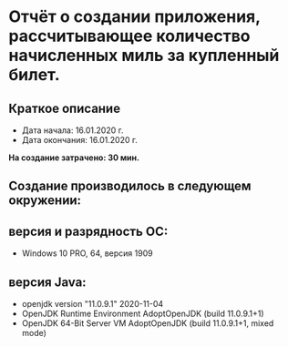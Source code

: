 # Отчёт о создании приложения, рассчитывающее количество начисленных миль за купленный билет.

## Краткое описание
- Дата начала: 16.01.2020 г. 
- Дата окончания: 16.01.2020 г. 

**На создание затрачено: 30 мин.**

## Создание  производилось в следующем окружении:

## версия и разрядность ОС: 
- Windows 10 PRO, 64, версия 1909

## версия Java:
- openjdk version "11.0.9.1" 2020-11-04
- OpenJDK Runtime Environment AdoptOpenJDK (build 11.0.9.1+1)
- OpenJDK 64-Bit Server VM AdoptOpenJDK (build 11.0.9.1+1, mixed mode)